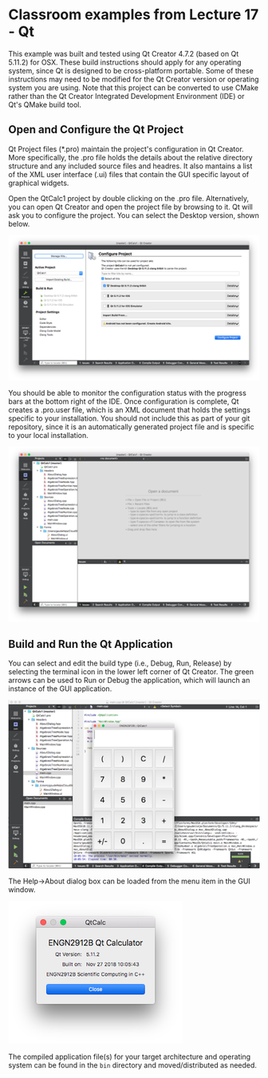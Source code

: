 # Classroom examples from Lecture 17 - Qt

This example was built and tested using Qt Creator 4.7.2 (based on Qt 5.11.2) for OSX.  These build instructions should apply for any operating system, since Qt is designed to be cross-platform portable.  Some of these instructions may need to be modified for the Qt Creator version or operating system you are using.  Note that this project can be converted to use CMake rather than the Qt Creator Integrated Development Environment (IDE) or Qt's QMake build tool.

## Open and Configure the Qt Project

Qt Project files (\*.pro) maintain the project's configuration in Qt Creator.  More specifically, the .pro file holds the details about the relative directory structure and any included source files and headres.  It also mantains a list of the XML user interface (.ui) files that contain the GUI specific layout of graphical widgets.

Open the QtCalc1 project by double clicking on the .pro file.  Alternatively, you can open Qt Creator and open the project file by browsing to it.  Qt will ask you to configure the project.  You can select the Desktop version, shown below.

![Qt Creator Configure Project](doc/qt1-configure-project.png)

You should be able to monitor the configuration status with the progress bars at the bottom right of the IDE.  Once configuration is complete, Qt creates a .pro.user file, which is an XML document that holds the settings specific to your installation.  You should not include this as part of your git repository, since it is an automatically generated project file and is specific to your local installation.

![Qt Creator Open Project](doc/qt2-open-project.png)

## Build and Run the Qt Application

You can select and edit the build type (i.e., Debug, Run, Release) by selecting the terminal icon in the lower left corner of Qt Creator.  The green arrows can be used to Run or Debug the application, which will launch an instance of the GUI application.

![Qt Creator Run Project](doc/qt3-build-run.png)

The Help->About dialog box can be loaded from the menu item in the GUI window.

![QtCalc1 About Dialog](doc/qt4-help-about.png)

The compiled application file(s) for your target architecture and operating system can be found in the `bin` directory and moved/distributed as needed.
